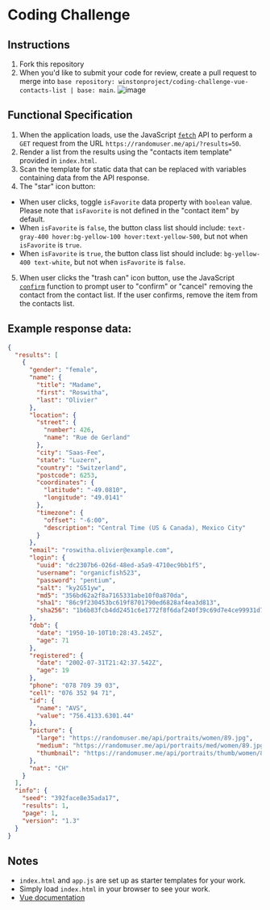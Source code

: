# Coding Challenge

## Instructions

1. Fork this repository
2. When you'd like to submit your code for review, create a pull request to merge into `base repository: winstonproject/coding-challenge-vue-contacts-list | base: main`.
 ![image](https://user-images.githubusercontent.com/498069/124864294-ac0bd380-df86-11eb-82fc-015d3c1f6b50.png)

## Functional Specification

1. When the application loads, use the JavaScript [`fetch`](https://developer.mozilla.org/en-US/docs/Web/API/Fetch_API/Using_Fetch) API to perform a `GET` request from the URL `https://randomuser.me/api/?results=50`.
2. Render a list from the results using the "contacts item template" provided in `index.html`.
3. Scan the template for static data that can be replaced with variables containing data from the API response.
4. The "star" icon button:
  * When user clicks, toggle `isFavorite` data property with `boolean` value. Please note that `isFavorite` is not defined in the "contact item" by default.
  * When `isFavorite` is `false`, the button class list should include: `text-gray-400 hover:bg-yellow-100 hover:text-yellow-500`, but not when `isFavorite` is `true`.
  * When `isFavorite` is `true`, the button class list should include: `bg-yellow-400 text-white`, but not when `isFavorite` is `false`.
5. When user clicks the "trash can" icon button, use the JavaScript [`confirm`](https://developer.mozilla.org/en-US/docs/Web/API/Window/confirm) function to prompt user to "confirm" or "cancel" removing the contact from the contact list. If the user confirms, remove the item from the contacts list.

## Example response data:

```JSON
{
  "results": [
    {
      "gender": "female",
      "name": {
        "title": "Madame",
        "first": "Roswitha",
        "last": "Olivier"
      },
      "location": {
        "street": {
          "number": 426,
          "name": "Rue de Gerland"
        },
        "city": "Saas-Fee",
        "state": "Luzern",
        "country": "Switzerland",
        "postcode": 6253,
        "coordinates": {
          "latitude": "-49.0810",
          "longitude": "49.0141"
        },
        "timezone": {
          "offset": "-6:00",
          "description": "Central Time (US & Canada), Mexico City"
        }
      },
      "email": "roswitha.olivier@example.com",
      "login": {
        "uuid": "dc2307b6-026d-48ed-a5a9-4710ec9bb1f5",
        "username": "organicfish523",
        "password": "pentium",
        "salt": "ky2G51yw",
        "md5": "356bd62a2f8a7165331abe10f0a870da",
        "sha1": "86c9f230453bc619f8701790ed6828af4ea3d813",
        "sha256": "1b6b83fcb4dd2451c6e1772f8f6daf240f39c69d7e4ce99931d7b78ee046a7e4"
      },
      "dob": {
        "date": "1950-10-10T10:28:43.245Z",
        "age": 71
      },
      "registered": {
        "date": "2002-07-31T21:42:37.542Z",
        "age": 19
      },
      "phone": "078 709 39 03",
      "cell": "076 352 94 71",
      "id": {
        "name": "AVS",
        "value": "756.4133.6301.44"
      },
      "picture": {
        "large": "https://randomuser.me/api/portraits/women/89.jpg",
        "medium": "https://randomuser.me/api/portraits/med/women/89.jpg",
        "thumbnail": "https://randomuser.me/api/portraits/thumb/women/89.jpg"
      },
      "nat": "CH"
    }
  ],
  "info": {
    "seed": "392face8e35ada17",
    "results": 1,
    "page": 1,
    "version": "1.3"
  }
}
```

## Notes

* `index.html` and `app.js` are set up as starter templates for your work.
* Simply load `index.html` in your browser to see your work.
* [Vue documentation](https://vuejs.org/v2/guide/)

